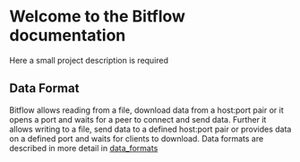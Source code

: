 # Welcome to the Bitflow documentation

Here a small project description is required 



## Data Format

Bitflow allows reading from a file, download data from a host:port pair or it opens a port and waits for a peer to connect and send data. Further it allows writing to a file, send data to a defined host:port pair or provides data on a defined port and waits for clients to download. Data formats are described in more detail in [data_formats](../blob/master/data_format)